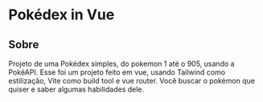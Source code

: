 # Pokédex in Vue

## Sobre

Projeto de uma Pokédex simples, do pokemon 1 até o 905, usando a
PokéAPI. Esse foi um projeto feito em vue, usando Tailwind como
estilização, Vite como build tool e vue router. Você buscar o pokémon
que quiser e saber algumas habilidades dele.